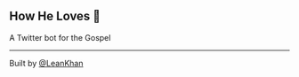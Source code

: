 ## How He Loves 🙏

A Twitter bot for the Gospel

---

Built by [@LeanKhan](https://twitter.com/leankhan_)
